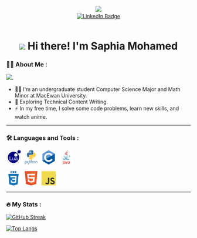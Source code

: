 <div id="header" align="center">
  <img src ="https://media.giphy.com/media/TyCVCdmXJHnK3yHjqy/giphy.gif"width = "100"/> 
</div>
<div id="badges"align = "center">
  <a href="https://www.linkedin.com/in/saphia-mohamed-729608236/">
    <img src="https://img.shields.io/badge/LinkedIn-blue?style=for-the-badge&logo=linkedin&logoColor=white" alt="LinkedIn Badge"/>
  </a>
</div>
<div align = "center">
  <img src="https://komarev.com/ghpvc/?username=safa1904&style=flat-square&color=blue" alt=""/>
</div>
 <h1 align = "center">
  <img src="https://media.giphy.com/media/hvRJCLFzcasrR4ia7z/giphy.gif" width="30px"/>
   Hi there! I'm Saphia Mohamed
</h1>

 ### :woman_technologist: About Me :
 <img src="https://media.giphy.com/media/WUlplcMpOCEmTGBtBW/giphy.gif" width="30">.
 - :woman_student: I'm an undergraduate student Computer Science Major and Math Minor at MacEwan University.
 - :seedling: Exploring Technical Content Writing.
 - :zap: In my free time, I solve some code problems, learn new skills, and watch anime.
   
---

### :hammer_and_wrench: Languages and Tools :
<div>
  <img src="https://github.com/devicons/devicon/blob/master/icons/lua/lua-original-wordmark.svg" title="lua" alt="lua" width="40" height="40"/>&nbsp;
  <img src="https://github.com/devicons/devicon/blob/master/icons/python/python-original-wordmark.svg" title="Python" alt="Python" width="40" height="40"/>&nbsp;
  <img src="https://github.com/devicons/devicon/blob/master/icons/c/c-original.svg" title="C" alt="C" width="40" height="40"/>&nbsp;
  <img src="https://github.com/devicons/devicon/blob/master/icons/java/java-original-wordmark.svg" title="Java" alt="Java" width="40" height="40"/>&nbsp;
 
  <img src="https://github.com/devicons/devicon/blob/master/icons/css3/css3-plain-wordmark.svg"  title="CSS3" alt="CSS" width="40" height="40"/>&nbsp;
  <img src="https://github.com/devicons/devicon/blob/master/icons/html5/html5-original.svg" title="HTML5" alt="HTML" width="40" height="40"/>&nbsp;
  <img src="https://github.com/devicons/devicon/blob/master/icons/javascript/javascript-original.svg" title="JavaScript" alt="JavaScript" width="40" height="40"/>&nbsp;
  
  ---
  ### :fire: My Stats :
  
  [![GitHub Streak](http://github-readme-streak-stats.herokuapp.com?user=safa1904&theme=dark&background=000000)](https://git.io/streak-stats)
  
  [![Top Langs](https://github-readme-stats.vercel.app/api/top-langs/?username=safa1904&layout=compact&theme=vision-friendly-dark)](https://github.com/anuraghazra/github-readme-stats)
